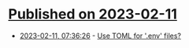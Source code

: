 # [Published on 2023-02-11](index.md)

* [2023-02-11, 07:36:26](https://lobste.rs/s/zm6zcy/use_toml_for_env_files) - [Use TOML for '.env' files?](https://snarky.ca/use-toml-for-env-files/)
